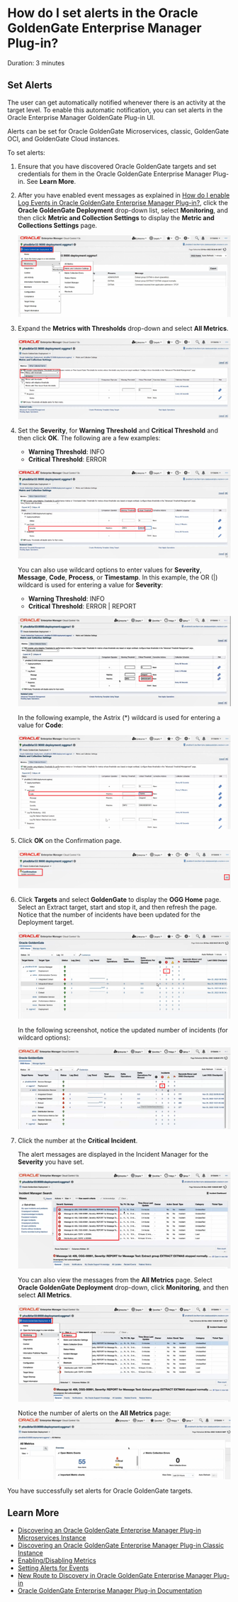 # How do I set alerts in the Oracle GoldenGate Enterprise Manager Plug-in?

Duration: 3 minutes

## Set Alerts

The user can get automatically notified whenever there is an activity at the target level. To enable this automatic notification, you can set alerts in the Oracle Enterprise Manager GoldenGate Plug-in UI.

Alerts can be set for Oracle GoldenGate Microservices, classic, GoldenGate OCI, and GoldenGate Cloud instances.

To set alerts:

1. Ensure that you have discovered Oracle GoldenGate targets and set credentials for them in the Oracle GoldenGate Enterprise Manager Plug-in. See **Learn More**.

2. After you have enabled event messages as explained in [How do I enable Log Events in Oracle GoldenGate Enterprise Manager Plug-in?](https://apexapps.oracle.com/pls/apex/r/dbpm/livelabs/run-workshop?p210_wid=3517), click the **Oracle GoldenGate Deployment** drop-down list, select **Monitoring**, and  then click **Metric and Collection Settings** to display the **Metric and Collections Settings** page.

    ![Click the **Oracle GoldenGate Deployment** drop-down list, select **Monitoring** and click **Metric and Collection Settings**](./images/alerts-oggdeployment-monitoring-metric-collections.png " ")

3. Expand the **Metrics with Thresholds** drop-down and select **All Metrics**.

    ![Select All Metrics](./images/view-metrics-with-thresholds-all-metrics.png " ")

4. Set the **Severity**, for **Warning Threshold** and **Critical Threshold** and then click **OK**. The following are a few examples:

    * **Warning Threshold**: INFO
    * **Critical Threshold**: ERROR

     ![Set **Warning Threshold** and **Critical Threshold**](./images/log-events-severity-warning-critical.png " ")

    You can also use wildcard options to enter values for **Severity**, **Message**, **Code**, **Process**, or **Timestamp**. In this example, the OR (|) wildcard is used for entering a value for **Severity**:

    * **Warning Threshold**: INFO
    * **Critical Threshold**: ERROR | REPORT

    ![Set **Warning Threshold** and **Critical Threshold** Wildcard options](./images/log-events-severity-warning-critical-or-wildcard.png " ")

    In the following example, the Astrix (*) wildcard is used for entering a value for **Code**:

    ![Set a wildcard to lookup for code.](./images/log-event-code-wildcard.png " ")


5. Click **OK** on the Confirmation page.

    ![Update succeeded!](./images/confirmation-update-success-ok.png " ")

6. Click **Targets** and select **GoldenGate** to display the **OGG Home** page. Select an Extract target, start and stop it, and then refresh the page. Notice that the number of incidents have been updated for the Deployment target.

    ![Critical Incidents](./images/critical-incidents-updated.png " ")

   In the following screenshot, notice the updated number of incidents (for wildcard options):

    ![Critical Incidents updated for Wildcard entries](./images/critical-incidents-updated-for-wildcard.png " ")


7. Click the number at the **Critical Incident**.

    The alert messages are displayed in the Incident Manager for the **Severity** you have set.

    ![Alert Messages](./images/critical-incidents-result-error-severity.png " ")

    You can also view the messages from the **All Metrics** page. Select **Oracle GoldenGate Deployment** drop-down, click **Monitoring**, and then select **All Metrics**.

    ![To view alert messages from All Metrics page](./images/view-alerts-from-all-metrics-oggdep-mon-all-metrics.png " ")

    Notice the number of alerts on the **All Metrics** page:
    ![Notice the number of alerts on the All Metrics page.](./images/alerts-from-all-metrics-page.png " ")

You have successfully set alerts for Oracle GoldenGate targets.

## Learn More

* [Discovering an Oracle GoldenGate Enterprise Manager Plug-in Microservices Instance](https://docs.oracle.com/en/middleware/goldengate/emplugin/13.5.2/empug/discovering-oracle-goldengate-targets-ma-instance.html#GUID-A52B6240-189C-4DAB-A017-6358BBB9813B)
* [Discovering an Oracle GoldenGate Enterprise Manager Plug-in Classic Instance](https://docs.oracle.com/en/middleware/goldengate/emplugin/13.5.2/empug/discovering-oracle-goldengate-targets-classic-instance.html#GUID-DD1E8937-3ADE-40FA-9DE2-B01E5CC20D31)
* [Enabling/Disabling Metrics](https://docs.oracle.com/en/middleware/goldengate/emplugin/13.5.2/empug/metric-data.html#GUID-0DA847D6-33E7-4747-A17C-82BF0D1B4D1F)
* [Setting Alerts for Events](https://docs.oracle.com/en/middleware/goldengate/emplugin/13.5.2/empug/incidents-and-alerts.html#GUID-88A8C47C-A127-4579-9849-33C5DF751DFC)
* [New Route to Discovery in Oracle GoldenGate Enterprise Manager Plug-in](https://blogs.oracle.com/dataintegration/post/new-route-to-discovery-in-oracle-goldengate-enterprise-manager-plug-in-134200)
* [Oracle GoldenGate Enterprise Manager Plug-in Documentation](https://docs.oracle.com/en/middleware/goldengate/emplugin/index.html)
